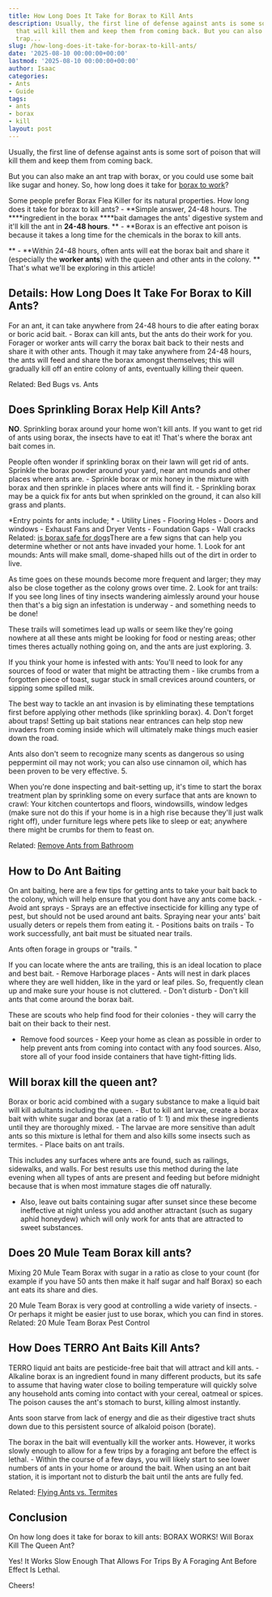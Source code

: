 ```yaml
---
title: How Long Does It Take for Borax to Kill Ants
description: Usually, the first line of defense against ants is some sort of poison
  that will kill them and keep them from coming back. But you can also make an ant
  trap...
slug: /how-long-does-it-take-for-borax-to-kill-ants/
date: '2025-08-10 00:00:00+00:00'
lastmod: '2025-08-10 00:00:00+00:00'
author: Isaac
categories:
- Ants
- Guide
tags:
- ants
- borax
- kill
layout: post
---
```

Usually, the first line of defense against ants is some sort of poison that will kill them and keep them from coming back.

But you can also make an ant trap with borax, or you could use some bait like sugar and honey. So, how long does it take for [borax to work](https://www.wikihow.com/Kill-Ants-Using-Borax)?

Some people prefer Borax Flea Killer for its natural properties. How long does it take for borax to kill ants? - **Simple answer, 24-48 hours. The ****ingredient in the borax ****bait damages the ants' digestive system and it'll kill the ant in ****24-48 hours****. ** - **Borax is an effective ant poison is because it takes a long time for the chemicals in the borax to kill ants.

** - **Within 24-48 hours, often ants will eat the borax bait and share it (especially the ****worker ants****) with the queen and other ants in the colony. ** That's what we'll be exploring in this article!

##  Details: How Long Does It Take For Borax to Kill Ants?

For an ant, it can take anywhere from 24-48 hours to die after eating borax or boric acid bait. - Borax can kill ants, but the ants do their work for you. Forager or worker ants will carry the borax bait back to their nests and share it with other ants. Though it may take anywhere from 24-48 hours, the ants will feed and share the borax amongst themselves; this will gradually kill off an entire colony of ants, eventually killing their queen.

Related: Bed Bugs vs. Ants

##  Does Sprinkling Borax Help Kill Ants?

**NO**. Sprinkling borax around your home won't kill ants. If you want to get rid of ants using borax, the insects have to eat it! That's where the borax ant bait comes in.

People often wonder if sprinkling borax on their lawn will get rid of ants. Sprinkle the borax powder around your yard, near ant mounds and other places where ants are. - Sprinkle borax or mix honey in the mixture with borax and then sprinkle in places where ants will find it. - Sprinkling borax may be a quick fix for ants but when sprinkled on the ground, it can also kill grass and plants.

*Entry points for ants include; * - Utility Lines - Flooring Holes - Doors and windows - Exhaust Fans and Dryer Vents - Foundation Gaps - Wall cracks Related: [is borax safe for dogs](https://pestpolicy.com/is-borax-safe-for-dogs/)There are a few signs that can help you determine whether or not ants have invaded your home. 1. Look for ant mounds: Ants will make small, dome-shaped hills out of the dirt in order to live.

As time goes on these mounds become more frequent and larger; they may also be close together as the colony grows over time. 2. Look for ant trails: If you see long lines of tiny insects wandering aimlessly around your house then that's a big sign an infestation is underway - and something needs to be done!

These trails will sometimes lead up walls or seem like they're going nowhere at all these ants might be looking for food or nesting areas; other times theres actually nothing going on, and the ants are just exploring. 3.

If you think your home is infested with ants: You'll need to look for any sources of food or water that might be attracting them - like crumbs from a forgotten piece of toast, sugar stuck in small crevices around counters, or sipping some spilled milk.

The best way to tackle an ant invasion is by eliminating these temptations first before applying other methods (like sprinkling borax). 4. Don't forget about traps! Setting up bait stations near entrances can help stop new invaders from coming inside which will ultimately make things much easier down the road.

Ants also don't seem to recognize many scents as dangerous so using peppermint oil may not work; you can also use cinnamon oil, which has been proven to be very effective. 5.

When you're done inspecting and bait-setting up, it's time to start the borax treatment plan by sprinkling some on every surface that ants are known to crawl: Your kitchen countertops and floors, windowsills, window ledges (make sure not do this if your home is in a high rise because they'll just walk right off), under furniture legs where pets like to sleep or eat; anywhere there might be crumbs for them to feast on.

Related: [Remove Ants from Bathroom](https://pestpolicy.com/how-to-get-rid-of-ants-in-the-bathroom/)

##  How to Do Ant Baiting

On ant baiting, here are a few tips for getting ants to take your bait back to the colony, which will help ensure that you dont have any ants come back. - Avoid ant sprays - Sprays are an effective insecticide for killing any type of pest, but should not be used around ant baits. Spraying near your ants' bait usually deters or repels them from eating it. - Positions baits on trails - To work successfully, ant bait must be situated near trails.

Ants often forage in groups or "trails. "

If you can locate where the ants are trailing, this is an ideal location to place and best bait. - Remove Harborage places - Ants will nest in dark places where they are well hidden, like in the yard or leaf piles. So, frequently clean up and make sure your house is not cluttered. - Don't disturb - Don't kill ants that come around the borax bait.

These are scouts who help find food for their colonies - they will carry the bait on their back to their nest.

- Remove food sources - Keep your home as clean as possible in order to help prevent ants from coming into contact with any food sources. Also, store all of your food inside containers that have tight-fitting lids.

##  Will borax kill the queen ant?

Borax or boric acid combined with a sugary substance to make a liquid bait will kill adultants including the queen. - But to kill ant larvae, create a borax bait with white sugar and borax (at a ratio of 1: 1) and mix these ingredients until they are thoroughly mixed. - The larvae are more sensitive than adult ants so this mixture is lethal for them and also kills some insects such as termites. - Place baits on ant trails.

This includes any surfaces where ants are found, such as railings, sidewalks, and walls. For best results use this method during the late evening when all types of ants are present and feeding but before midnight because that is when most immature stages die off naturally.

- Also, leave out baits containing sugar after sunset since these become ineffective at night unless you add another attractant (such as sugary aphid honeydew) which will only work for ants that are attracted to sweet substances.

##  Does 20 Mule Team Borax kill ants?

Mixing 20 Mule Team Borax with sugar in a ratio as close to your count (for example if you have 50 ants then make it half sugar and half Borax) so each ant eats its share and dies.

20 Mule Team Borax is very good at controlling a wide variety of insects. - Or perhaps it might be easier just to use borax, which you can find in stores. Related: 20 Mule Team Borax Pest Control

##  How Does TERRO Ant Baits Kill Ants?

TERRO liquid ant baits are pesticide-free bait that will attract and kill ants. - Alkaline borax is an ingredient found in many different products, but its safe to assume that having water close to boiling temperature will quickly solve any household ants coming into contact with your cereal, oatmeal or spices. The poison causes the ant's stomach to burst, killing almost instantly.

Ants soon starve from lack of energy and die as their digestive tract shuts down due to this persistent source of alkaloid poison (borate).

The borax in the bait will eventually kill the worker ants. However, it works slowly enough to allow for a few trips by a foraging ant before the effect is lethal. - Within the course of a few days, you will likely start to see lower numbers of ants in your home or around the bait. When using an ant bait station, it is important not to disturb the bait until the ants are fully fed.

Related: [Flying Ants vs. Termites](https://pestpolicy.com/flying-ants-vs-termites/)

##  Conclusion

On how long does it take for borax to kill ants: BORAX WORKS! Will Borax Kill The Queen Ant?

Yes! It Works Slow Enough That Allows For Trips By A Foraging Ant Before Effect Is Lethal.

Cheers!